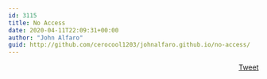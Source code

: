 ```yaml
---
id: 3115
title: No Access
date: 2020-04-11T22:09:31+00:00
author: "John Alfaro"
guid: http://github.com/cerocool1203/johnalfaro.github.io/no-access/
---
```

<div style="float: right; margin-left: 10px;">
  <a href="https://twitter.com/share" onclick="_gaq.push(['_trackEvent', 'outbound-article', 'https://twitter.com/share', 'Tweet']);" class="twitter-share-button" data-count="vertical" data-url="http://github.com/cerocool1203/johnalfaro.github.io/no-access/">Tweet</a>
</div>
